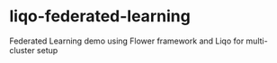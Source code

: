 # liqo-federated-learning
Federated Learning demo using Flower framework and Liqo for multi-cluster setup
